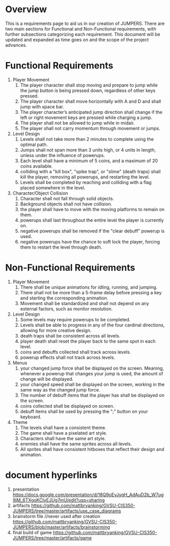 # Overview

This is a requirements page to aid us in our creation of JUMPERS. There are two main sections for Functional and Non-Functional requirements, with further subsections categorizing each requirement. This document will be updated and expanded as time goes on and the scope of the project advances.

# Functional Requirements
1. Player Movement
    1. The player character shall stop moving and prepare to jump while the jump button is being pressed down, regardless of other keys pressed.
    2. The player character shall move horizontally with A and D and shall jump with space bar.
    3. The player character’s anticipated jump direction shall change if the left or right movement keys are pressed while charging a jump.
    4. The player shall not be allowed to jump while in midair.
    5. The player shall not carry momentum through movement or jumps.
2. Level Design
    1. Levels shall not take more than 2 minutes to complete using the optimal path.
    2. Jumps shall not span more than 3 units high, or 4 units in length, unless under the influence of powerups.
    3. Each level shall have a minimum of 5 coins, and a maximum of 20 coins available.
    4. colliding with a "kill box", "spike trap", or "slime" (death traps) shall kill the player, removing all powerups, and restarting the level.
    5. Levels shall be completed by reaching and colliding with a flag placed somewhere in the level.
3. Character/Object Collision
    1. Character shall not fall through solid objects.
    2. Background objects shall not have collision.
    3. the player shall have to move with the moving platforms to remain on them.
    4. powerups shall last throughout the entire level the player is currently on.
    5. negative powerups shall be removed if the "clear debuff" powerup is used.
    6. negative powerups have the chance to soft lock the player, forcing them to restart the level through death.

# Non-Functional Requirements
1. Player Movement
    1. There shall be unique animations for idling, running, and jumping.
    2. There shall not be more than a 5-frame delay before pressing a key and starting the corresponding animation.
    3. Movement shall be standardized and shall not depend on any external factors, such as monitor resolution.
2. Level Design
    1. Some levels may require powerups to be completed.
    2. Levels shall be able to progress in any of the four cardinal directions, allowing for more creative design.
    3. death traps shall be consistent across all levels.
    4. player death shall reset the player back to the same spot in each level.
    5. coins and debuffs collected shall track across levels.
    6. powerup effects shall not track across levels.
3. Menus
    1. your changed jump force shall be displayed on the screen. Meaning, whenever a powerup that changes your jump is used, the amount of change will be displayed.
    2. your changed speed shall be displayed on the screen, working in the same way as the changed jump force.
    3. The number of debuff items that the player has shall be displayed on the screen.
    4. coins collected shall be displayed on screen.
    5. debuff items shall be used by pressing the ";" button on your keyboard.
4. Theme
    1. The levels shall have a consistent theme.
    2. The game shall have a pixelated art style.
    3. Characters shall have the same art style.
    4. enemies shall have the same sprites across all levels.
    5. All sprites shall have consistent hitboxes that reflect their design and animation.


# document hyperlinks

1. presentation
    https://docs.google.com/presentation/d/18Q9oEvJyqH_AdAuD2b_W7ug9jM_6TXgoKCIyEJUg7mU/edit?usp=sharing
2. artifacts
    https://github.com/mattbryanking/GVSU-CIS350-JUMPERS/tree/master/artifacts/use_case_diagrams
3. brainstorm file //never used after creation
    https://github.com/mattbryanking/GVSU-CIS350-JUMPERS/blob/master/artifacts/brainstorming
4. final build of game
    https://github.com/mattbryanking/GVSU-CIS350-JUMPERS/tree/master/artifacts/game
